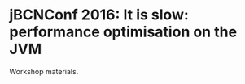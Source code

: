 jBCNConf 2016: It is slow: performance optimisation on the JVM
==============================================================

Workshop materials.
